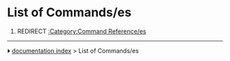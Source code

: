 # List of Commands/es
1.  REDIRECT [:Category:Command Reference/es](:Category:Command_Reference/es.md)



---
⏵ [documentation index](../README.md) > List of Commands/es
